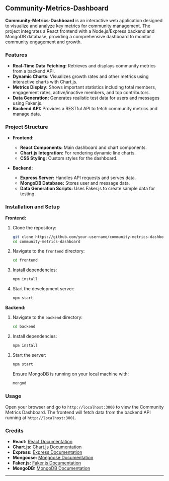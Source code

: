 ## Community-Metrics-Dashboard

**Community-Metrics-Dashboard** is an interactive web application designed to visualize and analyze key metrics for community management. The project integrates a React frontend with a Node.js/Express backend and MongoDB database, providing a comprehensive dashboard to monitor community engagement and growth.

### Features

- **Real-Time Data Fetching:** Retrieves and displays community metrics from a backend API.
- **Dynamic Charts:** Visualizes growth rates and other metrics using interactive charts with Chart.js.
- **Metrics Display:** Shows important statistics including total members, engagement rates, active/inactive members, and top contributors.
- **Data Generation:** Generates realistic test data for users and messages using Faker.js.
- **Backend API:** Provides a RESTful API to fetch community metrics and manage data.

### Project Structure

- **Frontend:**
  - **React Components:** Main dashboard and chart components.
  - **Chart.js Integration:** For rendering dynamic line charts.
  - **CSS Styling:** Custom styles for the dashboard.

- **Backend:**
  - **Express Server:** Handles API requests and serves data.
  - **MongoDB Database:** Stores user and message data.
  - **Data Generation Scripts:** Uses Faker.js to create sample data for testing.

### Installation and Setup

**Frontend:**

1. Clone the repository:
   ```bash
   git clone https://github.com/your-username/community-metrics-dashboard.git
   cd community-metrics-dashboard
   ```

2. Navigate to the `frontend` directory:
   ```bash
   cd frontend
   ```

3. Install dependencies:
   ```bash
   npm install
   ```

4. Start the development server:
   ```bash
   npm start
   ```

**Backend:**

1. Navigate to the `backend` directory:
   ```bash
   cd backend
   ```

2. Install dependencies:
   ```bash
   npm install
   ```

3. Start the server:
   ```bash
   npm start
   ```

   Ensure MongoDB is running on your local machine with:
   ```bash
   mongod
   ```

### Usage

Open your browser and go to `http://localhost:3000` to view the Community Metrics Dashboard. The frontend will fetch data from the backend API running at `http://localhost:3001`.

### Credits

- **React:** [React Documentation](https://reactjs.org/docs/getting-started.html)
- **Chart.js:** [Chart.js Documentation](https://www.chartjs.org/docs/latest/)
- **Express:** [Express Documentation](https://expressjs.com/)
- **Mongoose:** [Mongoose Documentation](https://mongoosejs.com/docs/)
- **Faker.js:** [Faker.js Documentation](https://fakerjs.dev/)
- **MongoDB:** [MongoDB Documentation](https://www.mongodb.com/docs/)

---
